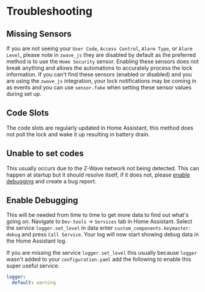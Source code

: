 # Troubleshooting

## Missing Sensors
If you are not seeing your `User Code`, `Access Control`, `Alarm Type`, or `Alarm Level`, please note in `zwave_js` they are disabled by default as the preferred method is to use the `Home Security` sensor. Enabling these sensors does not break anything and allows the automations to accurately process the lock information. If you can't find these sensors (enabled or disabled) and you are using the `zwave_js` integration, your lock notifications may be coming in as events and you can use `sensor.fake` when setting these sensor values during set up.

## Code Slots
The code slots are regularly updated in Home Assistant, this method does not poll the lock and wake it up resulting in battery drain.

## Unable to set codes
This usually occurs due to the Z-Wave network not being detected. This can happen at startup but it should resolve itself, if it does not, please [enable debugging](https://github.com/FutureTense/keymaster/wiki/Troubleshooting#enable-debugging) and create a bug report.

## Enable Debugging
This will be needed from time to time to get more data to find out what's going on. Navigate to `Dev-tools` -> `Services` tab in Home Assistant.
Select the service `logger.set_level` in data enter `custom_components.keymaster: debug` and press `Call Service`.
Your log will now start showing debug data in the Home Assistant log.

If you are missing the service `logger.set_level` this usually because `logger` wasn't added to your `configuration.yaml` add the following to enable this super useful service.

```yaml
logger:
  default: warning
```